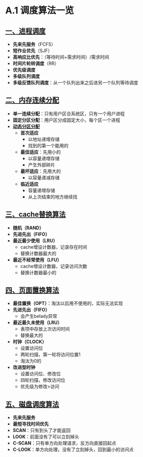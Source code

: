 # A.1 调度算法一览

## [一、进程调度](../di-er-zhang-jin-cheng-guan-li/2.2-chu-li-ji-tiao-du#2.2.4-dian-xing-de-tiao-du-suan-fa)

- **先来先服务**（FCFS）
- **短作业优先**（SJF）
- **高响应比优先**：（等待时间+需求时间）/需求时间
- **时间片轮转调度**（RR）
- **优先级调度**
- **多级队列调度**
- **多级反馈队列调度**：从一个队列出来之后进另一个队列等待调度



## [二、内存连续分配](../di-san-zhang-nei-cun-guan-li/3.1-nei-cun-guan-li-gai-nian#3.1.3-lian-xu-fen-pei-guan-li-fang-shi)

- **单一连续分配**：只有用户区合系统区，只有一个用户进程
- **固定分区分配**：用户区分成固定大小，每个区一个进程
- [**动态分区分配**](../di-san-zhang-nei-cun-guan-li/3.1-nei-cun-guan-li-gai-nian#4-dong-tai-fen-qu-fen-pei-suan-fa)
  - **首次适应**
    - 以地址递增存储
    - 找到的第一个能用的
  - **最佳适应**：先用小的
    - 以容量递增存储
    - 产生外部碎片
  - **最坏适应**：先用大的
    - 以容量递减存储
  - **临近适应**
    - 容量递增存储
    - 从上次结束的地方继续找



## [三、cache替换算法](https://aye10032.gitbook.io/computerorganizationnote/di-san-zhang-cun-chu-xi-tong/3.6-gao-su-huan-chong-cun-chu-qi#3.6.4-cache-ti-huan-suan-fa)

- **随机（RAND）**
- **先进先出（FIFO）**
- **最近最少使用（LRU）**
  - cache增设计数器，记录存在时间
  - 替换计数器最大的
- **最近不经常使用（LFU）**
  - cache增设计数器，记录访问次数
  - 替换计数器最小的



## [四、页面置换算法](../di-san-zhang-nei-cun-guan-li/3.2-xu-ni-nei-cun-ji-shu#3.2.3-ye-mian-zhi-huan-suan-fa)

- **最佳置换（OPT）**：淘汰以后用不使用的，实际无法实现
- **先进先出（FIFO）**
  - 会产生belady异常
- **最近最久未使用（LRU）**
  - 表项中存放上次访问时间
  - 替换最大的
- **时钟（CLOCK）**
  - 设置访问位
  - 两轮扫描，第一轮将访问位置1
  - 淘汰为0的
- **改进型时钟**
  - 设置访问位、修改位
  - 四轮扫描，修改访问位
  - 优先级为修改>访问



## [五、磁盘调度算法](../di-si-zhang-wen-jian-guan-li/4.3-ci-pan-de-zu-zhi-yu-guan-li#4.3.2-ci-pan-tiao-du-suan-fa)

- **先来先服务**
- **最短寻找时间优先**
- **SCAN**：只有到头了才能返回
- **LOOK**：前面没有了可以立刻掉头
- **C-SCAN**：只有单方向处理请求，反方向直接回起点
- **C-LOOK**：单方向处理，没有了立刻掉头，回到最小的访问点



